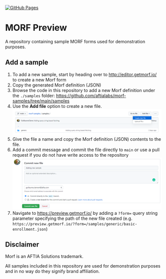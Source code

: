 [![GitHub Pages](https://github.com/aftialabs/morf-preview/actions/workflows/pages/pages-build-deployment/badge.svg)](https://github.com/aftialabs/morf-preview/actions/workflows/pages/pages-build-deployment)
# MORF Preview

A repository containing sample MORF forms used for demonstration purposes.

## Add a sample

1. To add a new sample, start by heading over to http://editor.getmorf.io/ to create a new Morf form
2. Copy the generated Morf definition (JSON)
3. Browse the code in this repository to add a new Morf definition under the `./samples` folder: https://github.com/aftialabs/morf-samples/tree/main/samples
4. Use the **Add file** option to create a new file.
    ![Add files](./.github/docs/addfiles.png "Add files")
5. Give the file a name and copy the Morf definition (JSON) contents to the file.
6. Add a commit message and commit the file directly to `main` or use a pull request if you do not have write access to the repository
    ![Commit new file](./.github/docs/commitfile.png "Commit new file")
7. Navigate to https://preview.getmorf.io/ by adding a `?form=` query string parameter specifying the path of the new file created (e.g. `https://preview.getmorf.io/?form=/samples/generic/basic-enrollment.json`)

## Disclaimer

Morf is an AFTIA Solutions trademark. 

All samples included in this repository are used for demonstration purposes and in no way do they signify brand affiliation. 
